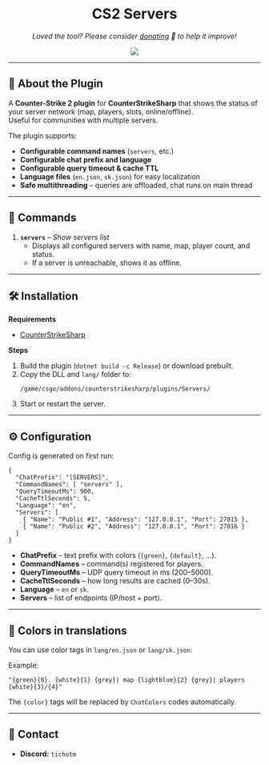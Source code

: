 <h1 align="center">
  CS2 Servers
</h1>

<p align="center">
<i>Loved the tool? Please consider <a href="https://paypal.com/paypalme/playpointsk">donating</a> 💸 to help it improve!</i>
</p>

<p align="center">
<a href="https://www.paypal.com/paypalme/playpointsk"><img src="https://img.shields.io/badge/support-PayPal-blue?logo=PayPal&style=flat-square&label=Donate"/>
</a>
</p>

---

## 📜 About the Plugin

A **Counter-Strike 2 plugin** for **CounterStrikeSharp** that shows the status of your server network (map, players, slots, online/offline).  
Useful for communities with multiple servers.

The plugin supports:
- **Configurable command names** (`servers`, etc.)
- **Configurable chat prefix and language**
- **Configurable query timeout & cache TTL**
- **Language files** (`en.json`, `sk.json`) for easy localization
- **Safe multithreading** – queries are offloaded, chat runs on main thread

---

## 🔹 Commands

1. **`servers`** – *Show servers list*
   - Displays all configured servers with name, map, player count, and status.
   - If a server is unreachable, shows it as offline.

---

## 🛠 Installation

**Requirements**
- [CounterStrikeSharp](https://github.com/roflmuffin/CounterStrikeSharp)

**Steps**
1. Build the plugin (`dotnet build -c Release`) or download prebuilt.
2. Copy the DLL and `lang/` folder to:
   ```
   /game/csgo/addons/counterstrikesharp/plugins/Servers/
   ```
3. Start or restart the server.

---

## ⚙️ Configuration

Config is generated on first run:
```
{
  "ChatPrefix": "[SERVERS]",
  "CommandNames": [ "servers" ],
  "QueryTimeoutMs": 900,
  "CacheTtlSeconds": 5,
  "Language": "en",
  "Servers": [
    { "Name": "Public #1", "Address": "127.0.0.1", "Port": 27015 },
    { "Name": "Public #2", "Address": "127.0.0.1", "Port": 27016 }
  ]
}
```

- **ChatPrefix** – text prefix with colors (`{green}`, `{default}`, …).
- **CommandNames** – command(s) registered for players.
- **QueryTimeoutMs** – UDP query timeout in ms (200–5000).
- **CacheTtlSeconds** – how long results are cached (0–30s).
- **Language** – `en` or `sk`.
- **Servers** – list of endpoints (IP/host + port).

---

## 🎨 Colors in translations

You can use color tags in `lang/en.json` or `lang/sk.json`:

Example:
```
"{green}{0}. {white}{1} {grey}| map {lightblue}{2} {grey}| players {white}{3}/{4}"
```
The `{color}` tags will be replaced by `ChatColors` codes automatically.

---

## 📩 Contact
- **Discord:** `tichotm`
